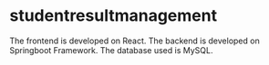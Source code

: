 # studentresultmanagement
The frontend is developed on React.
The backend is developed on Springboot Framework.
The database used is MySQL.
